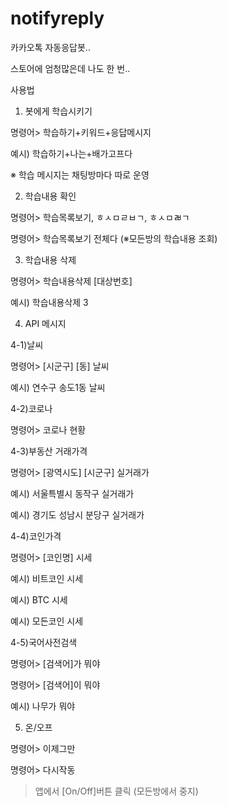 # notifyreply





카카오톡 자동응답봇.. 



스토어에 엄청많은데 나도 한 번..







사용법

1. 봇에게 학습시키기 

명령어> 학습하기+키워드+응답메시지 

예시) 학습하기+나는+배가고프다 

※ 학습 메시지는 채팅방마다 따로 운영 



2. 학습내용 확인 

명령어> 학습목록보기, ㅎㅅㅁㄹㅂㄱ, ㅎㅅㅁㄼㄱ 

명령어> 학습목록보기 전체다   (※모든방의 학습내용 조회) 



3. 학습내용 삭제 

명령어> 학습내용삭제 [대상번호] 

예시) 학습내용삭제 3 





4. API 메시지 



4-1)날씨 

명령어> [시군구] [동] 날씨 

예시) 연수구 송도1동 날씨 



4-2)코로나  

명령어> 코로나 현황 



4-3)부동산 거래가격 

명령어> [광역시도] [시군구] 실거래가 

예시) 서울특별시 동작구 실거래가 

예시) 경기도 성남시 분당구 실거래가 



4-4)코인가격 

명령어> [코인명] 시세 

예시) 비트코인 시세 

예시) BTC 시세 

예시) 모든코인 시세 



4-5)국어사전검색 

명령어> [검색어]가 뭐야 

명령어> [검색어]이 뭐야 

예시) 나무가 뭐야 



5. 온/오프 

명령어> 이제그만 

명령어> 다시작동 

> 앱에서 [On/Off]버튼 클릭 (모든방에서 중지) 









